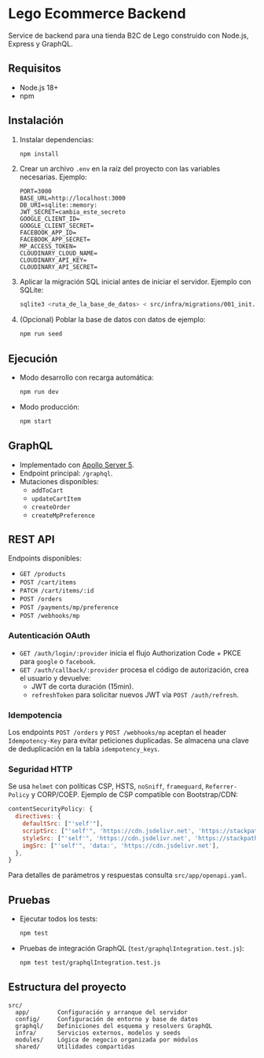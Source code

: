 # Lego Ecommerce Backend

Service de backend para una tienda B2C de Lego construido con Node.js, Express y GraphQL.

## Requisitos

- Node.js 18+
- npm

## Instalación

1. Instalar dependencias:
   ```bash
   npm install
   ```
2. Crear un archivo `.env` en la raíz del proyecto con las variables necesarias. Ejemplo:
   ```env
   PORT=3000
   BASE_URL=http://localhost:3000
   DB_URI=sqlite::memory:
   JWT_SECRET=cambia_este_secreto
   GOOGLE_CLIENT_ID=
   GOOGLE_CLIENT_SECRET=
   FACEBOOK_APP_ID=
   FACEBOOK_APP_SECRET=
   MP_ACCESS_TOKEN=
   CLOUDINARY_CLOUD_NAME=
   CLOUDINARY_API_KEY=
   CLOUDINARY_API_SECRET=
   ```
3. Aplicar la migración SQL inicial antes de iniciar el servidor. Ejemplo con SQLite:
   ```bash
   sqlite3 <ruta_de_la_base_de_datos> < src/infra/migrations/001_init.sql
   ```
4. (Opcional) Poblar la base de datos con datos de ejemplo:
   ```bash
   npm run seed
   ```

## Ejecución

- Modo desarrollo con recarga automática:
  ```bash
  npm run dev
  ```
- Modo producción:
  ```bash
  npm start
  ```

## GraphQL

- Implementado con [Apollo Server 5](https://www.apollographql.com/docs/apollo-server/).
- Endpoint principal: `/graphql`.
- Mutaciones disponibles:
  - `addToCart`
  - `updateCartItem`
  - `createOrder`
  - `createMpPreference`

## REST API

Endpoints disponibles:

- `GET /products`
- `POST /cart/items`
- `PATCH /cart/items/:id`
- `POST /orders`
- `POST /payments/mp/preference`
- `POST /webhooks/mp`

### Autenticación OAuth

- `GET /auth/login/:provider` inicia el flujo Authorization Code + PKCE para `google` o `facebook`.
- `GET /auth/callback/:provider` procesa el código de autorización, crea el usuario y devuelve:
  - JWT de corta duración (15min).
  - `refreshToken` para solicitar nuevos JWT vía `POST /auth/refresh`.

### Idempotencia

Los endpoints `POST /orders` y `POST /webhooks/mp` aceptan el header `Idempotency-Key` para evitar
peticiones duplicadas. Se almacena una clave de deduplicación en la tabla `idempotency_keys`.

### Seguridad HTTP

Se usa `helmet` con políticas CSP, HSTS, `noSniff`, `frameguard`, `Referrer-Policy` y CORP/COEP.
Ejemplo de CSP compatible con Bootstrap/CDN:

```js
contentSecurityPolicy: {
  directives: {
    defaultSrc: ["'self'"],
    scriptSrc: ["'self'", 'https://cdn.jsdelivr.net', 'https://stackpath.bootstrapcdn.com'],
    styleSrc: ["'self'", 'https://cdn.jsdelivr.net', 'https://stackpath.bootstrapcdn.com', "'unsafe-inline'"],
    imgSrc: ["'self'", 'data:', 'https://cdn.jsdelivr.net'],
  },
}
```

Para detalles de parámetros y respuestas consulta `src/app/openapi.yaml`.

## Pruebas

- Ejecutar todos los tests:
  ```bash
  npm test
  ```
- Pruebas de integración GraphQL (`test/graphqlIntegration.test.js`):
  ```bash
  npm test test/graphqlIntegration.test.js
  ```

## Estructura del proyecto

```
src/
  app/        Configuración y arranque del servidor
  config/     Configuración de entorno y base de datos
  graphql/    Definiciones del esquema y resolvers GraphQL
  infra/      Servicios externos, modelos y seeds
  modules/    Lógica de negocio organizada por módulos
  shared/     Utilidades compartidas
```

